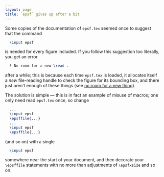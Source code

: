 ```yaml
---
layout: page
title: `epsf` gives up after a bit
---
```


Some copies of the documentation of `epsf.tex` seemed once to
suggest that the command
```latex
  \input epsf
```
is needed for every figure included.  If you follow this suggestion
too literally, you get an error
```latex
  ! No room for a new \read .
```
after a while; this is because each time `epsf.tex` is loaded, it
allocates itself a _new_ file-reading handle to check the figure
for its bounding box, and there just aren't enough of these things
(see [no room for a new thing](./FAQ-noroom.html)).

The solution is simple&nbsp;&mdash; this is in fact an example of misuse of
macros; one only need read `epsf.tex` once, so change
```latex
  ...
  \input epsf
  \epsffile{...}
  ...
  \input epsf
  \epsffile{...}
```
(and so on) with a single
```latex
  \input epsf
```
somewhere near the start of your document, and then decorate your
`\epsffile` statements with no more than adjustments of
`\epsfxsize` and so on.

